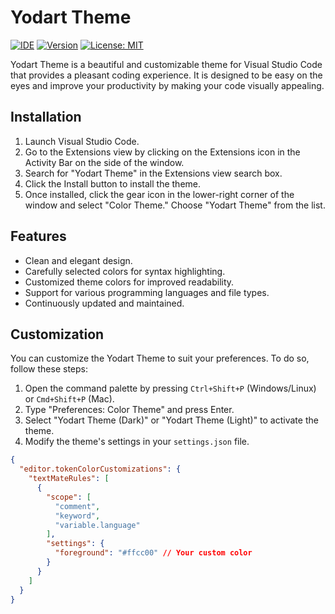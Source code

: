 # Yodart Theme


[![IDE](https://img.shields.io/badge/IDE-VS_Code-purple)](https://img.shields.io/badge/IDE-VS_Code-purple)
[![Version](https://img.shields.io/badge/Version-1.0.1-blue)](https://img.shields.io/badge/Version-1.0.1-blue)
[![License: MIT](https://img.shields.io/badge/License-MIT-yellow.svg)](https://opensource.org/licenses/MIT)

Yodart Theme is a beautiful and customizable theme for Visual Studio Code that provides a pleasant coding experience. It is designed to be easy on the eyes and improve your productivity by making your code visually appealing.

## Installation

1. Launch Visual Studio Code.
2. Go to the Extensions view by clicking on the Extensions icon in the Activity Bar on the side of the window.
3. Search for "Yodart Theme" in the Extensions view search box.
4. Click the Install button to install the theme.
5. Once installed, click the gear icon in the lower-right corner of the window and select "Color Theme." Choose "Yodart Theme" from the list.

## Features

- Clean and elegant design.
- Carefully selected colors for syntax highlighting.
- Customized theme colors for improved readability.
- Support for various programming languages and file types.
- Continuously updated and maintained.

## Customization

You can customize the Yodart Theme to suit your preferences. To do so, follow these steps:

1. Open the command palette by pressing `Ctrl+Shift+P` (Windows/Linux) or `Cmd+Shift+P` (Mac).
2. Type "Preferences: Color Theme" and press Enter.
3. Select "Yodart Theme (Dark)" or "Yodart Theme (Light)" to activate the theme.
4. Modify the theme's settings in your `settings.json` file.

```json
{
  "editor.tokenColorCustomizations": {
    "textMateRules": [
      {
        "scope": [
          "comment",
          "keyword",
          "variable.language"
        ],
        "settings": {
          "foreground": "#ffcc00" // Your custom color
        }
      }
    ]
  }
}
